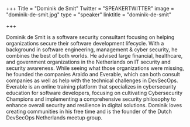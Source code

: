 +++
Title = "Dominik de Smit"
Twitter = "SPEAKERTWITTER"
image = "dominik-de-smit.jpg"
type = "speaker"
linktitle = "dominik-de-smit"

+++

Dominik de Smit is a software security consultant focusing on helping organizations secure their software development lifecycle. With a background in software engineering, management & cyber security, he combines the best of both worlds. He advised large financial, healthcare, and government organizations in the Netherlands on IT security and security awareness. While seeing what those organizations were missing, he founded the companies Araido and Everable, which can both consult companies as well as help with the technical challenges in DevSecOps. Everable is an online training platform that specializes in cybersecurity education for software developers, focusing on cultivating Cybersecurity Champions and implementing a comprehensive security philosophy to enhance overall security and resilience in digital solutions. Dominik loves creating communities in his free time and is the founder of the Dutch DevSecOps Netherlands meetup group.
